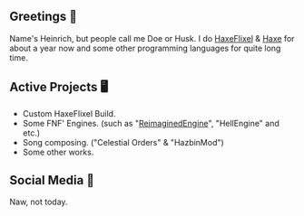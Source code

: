 ## Greetings 👋

Name's Heinrich, but people call me Doe or Husk.
I do [HaxeFlixel](https://github.com/HaxeFlixel) & [Haxe](https://github.com/HaxeFoundation) for about a year now and some other programming languages for quite long time.

## Active Projects 🖥️
- Custom HaxeFlixel Build.
- Some FNF' Engines. (such as "[ReimaginedEngine](https://github.com/hxida/ReimaginedEngine)", "HellEngine" and etc.)
- Song composing. ("Celestial Orders" & "HazbinMod")
- Some other works.

## Social Media 🔎
Naw, not today.
<!--
**hxida/hxida** is a ✨ _special_ ✨ repository because its `README.md` (this file) appears on your GitHub profile.

Here are some ideas to get you started:

- 🔭 I’m currently working on ...
- 🌱 I’m currently learning ...
- 👯 I’m looking to collaborate on ...
- 🤔 I’m looking for help with ...
- 💬 Ask me about ...
- 📫 How to reach me: ...
- 😄 Pronouns: ...
- ⚡ Fun fact: ...
-->
